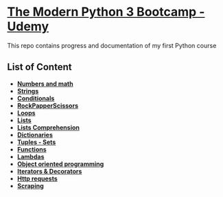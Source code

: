 # [The Modern Python 3 Bootcamp - Udemy](https://www.udemy.com/the-modern-python3-bootcamp/)
This repo contains progress and documentation of my first Python course

## List of Content
* **[Numbers and math](https://github.com/EmilioJeldes/Python-Bootcamp-Udemy/tree/master/NumbersAndMath)**
* **[Strings](https://github.com/EmilioJeldes/Python-Bootcamp-Udemy/tree/master/Strings)**
* **[Conditionals](https://github.com/EmilioJeldes/Python-Bootcamp-Udemy/tree/master/Conditionals)**
* **[RockPapperScissors](https://github.com/EmilioJeldes/Python-Bootcamp-Udemy/tree/master/RockPapperScissors)**
* **[Loops](https://github.com/EmilioJeldes/Python-Bootcamp-Udemy/tree/master/Loops)**
* **[Lists](https://github.com/EmilioJeldes/Python-Bootcamp-Udemy/tree/master/Lists)**
* **[Lists Comprehension](https://github.com/EmilioJeldes/Python-Bootcamp-Udemy/tree/master/ListComprehension)**
* **[Dictionaries](https://github.com/EmilioJeldes/Python-Bootcamp-Udemy/tree/master/Dictionaries)**
* **[Tuples - Sets](https://github.com/EmilioJeldes/Python-Bootcamp-Udemy/tree/master/Tuples-Sets)**
* **[Functions](https://github.com/EmilioJeldes/Python-Bootcamp-Udemy/tree/master/Functions)**
* **[Lambdas](https://github.com/EmilioJeldes/Python-Bootcamp-Udemy/tree/master/Lambdas)**
* **[Object oriented programming](https://github.com/EmilioJeldes/Python-Bootcamp-Udemy/tree/master/OOP)**
* **[Iterators & Decorators](https://github.com/EmilioJeldes/Python-Bootcamp-Udemy/tree/master/Decorators)**
* **[Http requests](https://github.com/EmilioJeldes/Python-Bootcamp-Udemy/tree/master/Http)**
* **[Scraping](https://github.com/EmilioJeldes/Python-Bootcamp-Udemy/tree/master/Scraping)**
